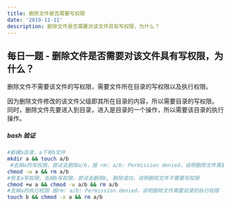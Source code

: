 ```yaml
---
title: 删除文件是否需要写权限
date: '2019-11-11'
description: 删除文件是否需要对该文件具有写权限，为什么？
---
```


## 每日一题 - 删除文件是否需要对该文件具有写权限，为什么？

删除文件不需要该文件的写权限，需要文件所在目录的写权限以及执行权限。

因为删除文件修改的该文件父级即其所在目录的内容，所以需要目录的写权限。
同时，删除文件先要进入到目录，进入是目录的一个操作，所以需要该目录的执行操作。

##### bash 验证

```bash
#新建a目录，a下有b文件
mkdir a && touch a/b
 #去掉a的写权限，尝试去删除a/b，报 rm: a/b: Permission denied，说明删除文件需要文件所在目录有写权限
chmod -w a && rm a/b
#恢复a写权限，去掉b写权限，尝试去删除b, 删除成功，说明删除文件不需要写权限
chmod +w a && chmod -w a/b && rm a/b
#去掉a的执行权限 报rm: a/b: Permission denied，说明删除文件需要目录的执行权限
touch b && chmod -x a && rm a/b
```
